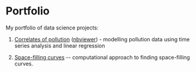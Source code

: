 # Portfolio

My portfolio of data science projects:

1) [Correlates of pollution](2019-03-15-correlates-of-pollution/correlates%20of%20pollution.ipynb) ([nbviewer](https://nbviewer.jupyter.org/github/btel/portfolio/blob/master/2019-03-15-correlates-of-pollution/correlates%20of%20pollution.ipynb)) - modelling pollution data using time series analysis and linear regression

2) [Space-filling curves](space-filling-curves/space-filling-curves.ipynb) -- computational approach to finding space-filling curves.
